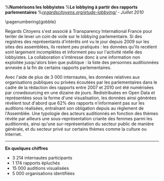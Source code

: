 %**Numérisons les lobbyistes**
%**Le lobbying à partir des rapports parlementaires**
%*[regardscitoyens.org/etude-lobbying/](http://www.regardscitoyens.org/transparence-france/etude-lobbying/) - Juillet 2010*
 
\pagenumbering{gobble}

Regards Citoyens s'est associé à Transparency International France pour tenter de lever un coin de voile sur le lobbying parlementaire. Si des registres des représentants d'intérêts ont vu le jour depuis 2009 sur les sites des assemblées, ils restent peu pratiqués : les données qu'ils recèlent sont largement incomplètes et informent peu sur l'activité réelle des lobbyistes. La collaboration s'intéresse donc à une information non exploitée jusqu'alors bien que publique : la liste des personnes auditionnées annexée à la fin de certains rapports parlementaires.
 
Avec l'aide de plus de 3 000 internautes, les données relatives aux organisations publiques ou privées écoutées par les parlementaires dans le cadre de la rédaction des rapports entre 2007 et 2010 ont été numérisées par crowdsourcing en une dizaine de jours. Redistribuées en Open Data et représentées sous la forme d'une visualisation, les données ainsi générées révèlent tout d'abord que 62% des rapports n'informaient pas sur les auditions réalisées, entraînant son obligation depuis au règlement de l'Assemblée. Une typologie des acteurs auditionnés en fonction des thèmes révèle par ailleurs une sous-représentation criante des femmes parmi les auditionnés, ainsi qu'une sur-représentation du secteur public de manière génèrale, et du secteur privé sur certains thèmes comme la culture ou Internet.
 
*****
 
**En quelques chiffres**
 
- 3 214 internautes participants
- 1 174 rapports épluchés
- 15 000 auditions visualisées
- 5 000 organisations identifiées

